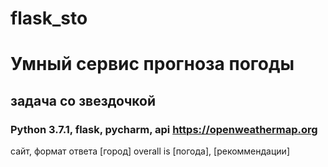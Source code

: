 # flask_sto

# Умный сервис прогноза погоды
## задача со звездочкой
### Python 3.7.1, flask, pycharm, api https://openweathermap.org
сайт, формат ответа [город] overall is [погода], [рекоммендации]
